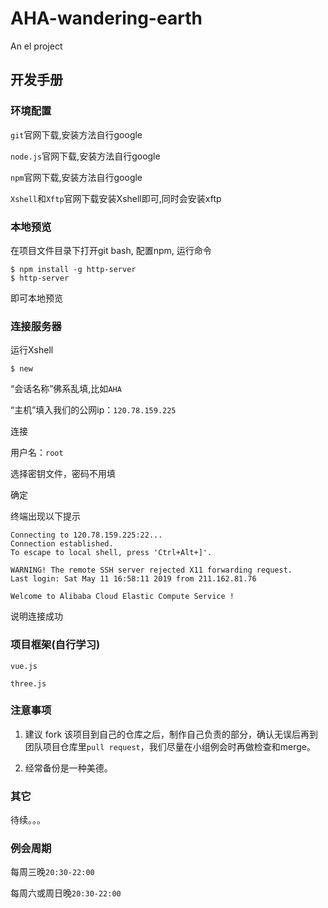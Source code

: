# AHA-wandering-earth
An el project

## 开发手册

### 环境配置

``git``官网下载,安装方法自行google

``node.js``官网下载,安装方法自行google

``npm``官网下载,安装方法自行google

``Xshell``和``Xftp``官网下载安装Xshell即可,同时会安装xftp

### 本地预览

在项目文件目录下打开git bash, 配置npm, 运行命令
```
$ npm install -g http-server
$ http-server
``` 
即可本地预览

### 连接服务器

运行Xshell

```
$ new
```

“会话名称”佛系乱填,比如``AHA``

“主机”填入我们的公网ip：``120.78.159.225``

连接

用户名：``root``

选择密钥文件，密码不用填

确定

终端出现以下提示
```
Connecting to 120.78.159.225:22...
Connection established.
To escape to local shell, press 'Ctrl+Alt+]'.

WARNING! The remote SSH server rejected X11 forwarding request.
Last login: Sat May 11 16:58:11 2019 from 211.162.81.76

Welcome to Alibaba Cloud Elastic Compute Service !
```
说明连接成功


### 项目框架(自行学习)

``vue.js``

``three.js``

### 注意事项

1. 建议 fork 该项目到自己的仓库之后，制作自己负责的部分，确认无误后再到团队项目仓库里``pull request``，我们尽量在小组例会时再做检查和merge。

2. 经常备份是一种美德。

### 其它

待续。。。

### 例会周期

每周三晚``20:30-22:00``

每周六或周日晚``20:30-22:00``


